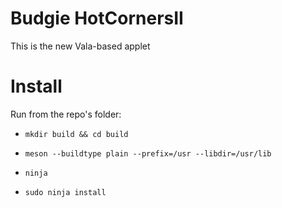 # Budgie HotCornersII
This is the new Vala-based applet

# Install
Run from the repo's folder:

- `mkdir build && cd build`

- `meson --buildtype plain --prefix=/usr --libdir=/usr/lib`

- `ninja`

- `sudo ninja install`

